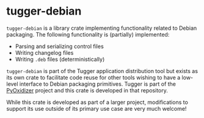 # tugger-debian

`tugger-debian` is a library crate implementing functionality related
to Debian packaging. The following functionality is (partially)
implemented:

* Parsing and serializing control files
* Writing changelog files
* Writing `.deb` files (deterministically)

`tugger-debian` is part of the Tugger application distribution tool
but exists as its own crate to facilitate code reuse for other tools
wishing to have a low-level interface to Debian packaging primitives.
Tugger is part of the
[PyOxidizer](https://github.com/indygreg/PyOxidizer.git) project and
this crate is developed in that repository.

While this crate is developed as part of a larger project, modifications
to support its use outside of its primary use case are very much welcome!
